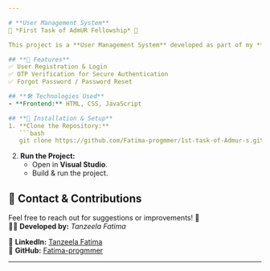 ```yaml
---

# **User Management System**  
🚀 *First Task of AdmUR Fellowship* 🚀  

This project is a **User Management System** developed as part of my **fellowship at AdmUR**. It includes features such as **user registration, login, OTP-based authentication, and password recovery** to enhance security.

## **📌 Features**
✅ User Registration & Login  
✅ OTP Verification for Secure Authentication  
✅ Forgot Password / Password Reset

## **🛠️ Technologies Used**
- **Frontend:** HTML, CSS, JavaScript 

## **📂 Installation & Setup**
1. **Clone the Repository:**
   ```bash
   git clone https://github.com/Fatima-progmmer/1st-task-of-Admur-s.git
   ```

2. **Run the Project:**
   - Open in **Visual Studio**.
   - Build & run the project.

## **📩 Contact & Contributions**
Feel free to reach out for suggestions or improvements! 🚀  
👩‍💻 **Developed by:** *Tanzeela Fatima*  

🔗 **LinkedIn:** [Tanzeela Fatima](https://www.linkedin.com/in/tanzeela-fatima-47861b2b7/)  
🔗 **GitHub:** [Fatima-progmmer](https://github.com/Fatima-progmmer)  

---
```

